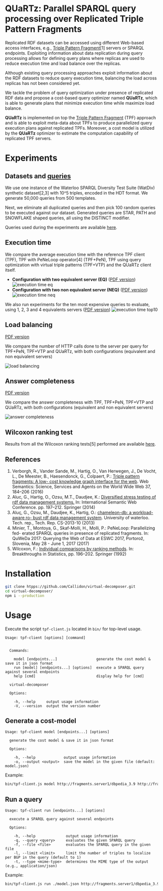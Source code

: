 #  QUaRTz: Parallel SPARQL query processing over Replicated Triple Pattern Fragments

Replicated RDF datasets can be accessed using different Web-based access interfaces, e.g., [Triple Pattern Fragment](http://linkeddatafragments.org/)[1] servers or SPARQL endpoints.
Exploiting information about data replication during query processing allows for defining query plans where replicas are used to reduce execution time and load balance over the replicas.

Although existing query processing approaches exploit information about the RDF datasets to reduce query execution time, balancing the load across replicas has not been considered yet.

We tackle the problem of query optimization under presence of replicated RDF data and propose a cost-based query optimizer named **QUaRTz**, which is
able to generate plans that minimize execution time while maximize load balance.

**QUaRTz** is implemented on top the [Triple Pattern Fragment](http://linkeddatafragments.org/) (TPF) approach
and is able to exploit meta-data about TPFs to produce parallelized query execution plans against replicated TPFs.
Moreover, a cost model is utilized by the **QUaRTz** optimizer to estimate the computation capability of replicated TPF servers.

# Experiments

## Datasets and [queries](https://github.com/Callidon/quartz-tpf/blob/master/scripts/queriesWatDiv100)

We use one instance of the Waterloo SPARQL Diversity Test Suite (WatDiv) synthetic dataset[2,3] with 10^5 triples, encoded in the HDT format.
We generate 50,000 queries from 500 templates.

Next, we eliminate all duplicated queries and then pick 100 random queries to be executed against our dataset. Generated queries are STAR, PATH and SNOWFLAKE shaped queries, all using the DISTINCT modifier.

Queries used during the experiments are available [here](https://github.com/Callidon/quartz-tpf/blob/master/scripts/queriesWatDiv100).

## Execution time

We compare the average execution time with the reference TPF client (TPF), TPF with PeNeLoop operator[4] (TPF+PeN), TPF using query optimization with virtual triple patterns (TPF+VTP) and the QUaRTz client itself.

* **Configuration with two equivalent server (EQ)** ([PDF version](https://github.com/Callidon/quartz-tpf/blob/master/scripts/amazon/execution_time_eq.pdf))
![execution time eq](https://raw.githubusercontent.com/Callidon/quartz-tpf/master/scripts/amazon/execution_time_eq.png)
* **Configuration with two non equivalent server (NEQ)** ([PDF version](https://github.com/Callidon/quartz-tpf/blob/master/scripts/amazon/execution_time_neq.pdf))
![execution time neq](https://raw.githubusercontent.com/Callidon/quartz-tpf/master/scripts/amazon/execution_time_neq.png)

We also run experiments for the ten most expensive queries to evaluate, using 1, 2, 3 and 4 equivalents servers ([PDF version](https://github.com/Callidon/quartz-tpf/blob/master/scripts/amazon/top10_many_servers.pdf))
![execution time top10](https://raw.githubusercontent.com/Callidon/quartz-tpf/master/scripts/amazon/top10_many_servers.png)

## Load balancing

[PDF version](https://github.com/Callidon/quartz-tpf/blob/master/scripts/amazon/http_calls.pdf)

We compare the number of HTTP calls done to the server per query for TPF+PeN, TPF+VTP and QUaRTz, with both configurations (equivalent and non equivalent servers)

![load balancing](https://raw.githubusercontent.com/Callidon/quartz-tpf/master/scripts/amazon/http_calls.png)

## Answer completeness

[PDF version](https://github.com/Callidon/quartz-tpf/blob/master/scripts/amazon/completeness.pdf)

We compare the answer completeness with TPF, TPF+PeN, TPF+VTP and QUaRTz, with both configurations (equivalent and non equivalent servers)

![answer completeness](https://raw.githubusercontent.com/Callidon/quartz-tpf/master/scripts/amazon/completeness.png)

## Wilcoxon ranking test

Results from all the Wilcoxon ranking tests[5] performed are available [here](https://github.com/Callidon/quartz-tpf/blob/master/scripts/amazon/wilcoxon.md).

## References

1. Verborgh, R., Vander Sande, M., Hartig, O., Van Herwegen, J., De Vocht, L.,
De Meester, B., Haesendonck, G., Colpaert, P.: [Triple pattern fragments: A low-
cost knowledge graph interface for the web](https://biblio.ugent.be/publication/8050661/file/8050671.pdf). Web Semantics: Science, Services and
Agents on the World Wide Web 37, 184–206 (2016)
2. Aluc, G., Hartig, O., Ozsu, M.T., Daudjee, K.: [Diversified stress testing of rdf data management systems.](http://olafhartig.de/files/AlucEtAl_ISWC14_Preprint.pdf) In: International Semantic Web Conference. pp. 197–212. Springer (2014)
3. Aluç, G., Ozsu, M., Daudjee, K., Hartig, O.: [chameleon-db: a workload-aware ro-
bust rdf data management system](http://citeseerx.ist.psu.edu/viewdoc/download?doi=10.1.1.636.9612&rep=rep1&type=pdf). University of waterloo. Tech. rep., Tech. Rep.
CS-2013-10 (2013)
4. Minier, T., Montoya, G., Skaf-Molli, H., Molli, P.: PeNeLoop: Parallelizing fed-
erated SPARQL queries in presence of replicated fragments. In: QuWeDa 2017:
Querying the Web of Data at ESWC 2017, Portorož, Slovenia, May 28 - June 1,
2017 (2017)
5. Wilcoxon, F.: [Individual comparisons by ranking methods](http://hbanaszak.mjr.uw.edu.pl/TempTxt/Wilcoxon_1946_IndividualComparisonByRankingMethods.pdf). In: Breakthroughs in
Statistics, pp. 196–202. Springer (1992)

# Installation
```bash
git clone htpps://github.com/Callidon/virtual-decomposer.git
cd virtual-decomposer/
npm i --production
```

# Usage

Execute the script `tpf-client.js` located in `bin/` for top-level usage.
```
Usage: tpf-client [options] [command]


  Commands:

    model [endpoints...]                  generate the cost model & save it in json format
    run [model] [endpoints...] [options]  execute a SPARQL query against several endpoints
    help [cmd]                            display help for [cmd]

  virtual-decomposer

  Options:

    -h, --help     output usage information
    -V, --version  output the version number
```

## Generate a cost-model

```
Usage: tpf-client model [endpoints...] [options]

  generate the cost model & save it in json format

  Options:

    -h, --help             output usage information
    -o, --output <output>  save the model in the given file (default: model.json)
```
Example:
```bash
bin/tpf-client.js model http://fragments.server1/dbpedia_3.9 http://fragments.server2/dbpedia_3.9 -o model.json
```

## Run a query

```
Usage: tpf-client run [endpoints...] [options]

  execute a SPARQL query against several endpoints

  Options:

    -h, --help              output usage information
    -q, --query <query>     evaluates the given SPARQL query
    -f, --file <file>       evaluates the SPARQL query in the given file
    -l, --limit <limit>     limit the number of triples to localize per BGP in the query (default to 1)
    -t, --type <mime-type>  determines the MIME type of the output (e.g., application/json)
```

Example:
```bash
bin/tpf-client.js run ./model.json http://fragments.server1/dbpedia_3.9 http://fragments.server2/dbpedia_3.9 -q 'SELECT * WHERE { ?s ?p ?o . }'
```
